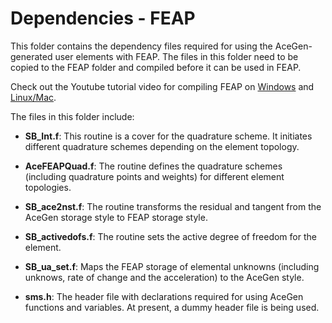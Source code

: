 # Dependencies - FEAP

This folder contains the dependency files required for using the AceGen-generated user elements with FEAP. The files in this folder need to be copied to the FEAP folder and compiled before it can be used in FEAP.

Check out the Youtube tutorial video for compiling FEAP on [Windows](https://www.youtube.com/watch?v=7QAh6QvOT6s) and [Linux/Mac](https://www.youtube.com/watch?v=_ohQ__rqq3Y).

The files in this folder include:

- **SB_Int.f**: This routine is a cover for the quadrature scheme. It initiates different quadrature schemes depending on the element topology.

- **AceFEAPQuad.f**: The routine defines the quadrature schemes (including quadrature points and weights) for different element topologies.

- **SB_ace2nst.f**: The routine transforms the residual and tangent from the AceGen storage style to FEAP storage style.

- **SB_activedofs.f**: The routine sets the active degree of freedom for the element.

- **SB_ua_set.f**: Maps the FEAP storage of elemental unknowns (including unknows, rate of change and the acceleration) to the AceGen style.

- **sms.h**: The header file with declarations required for using AceGen functions and variables. At present, a dummy header file is being used.